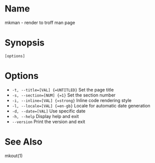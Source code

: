 # Name

mkman - render to troff man page

# Synopsis

```
[options]
```

# Options

* `-t, --title=[VAL] {=UNTITLED}` Set the page title
* `-s, --section=[NUM] {=1}` Set the section number
* `-i, --inline=[VAL] {=strong}` Inline code rendering style
* `-l, --locale=[VAL] {=en-gb}` Locale for automatic date generation
* `-d, --date=[VAL]` Use specific date
* `-h, --help` Display help and exit
* `--version` Print the version and exit

# See Also

mkout(1)
